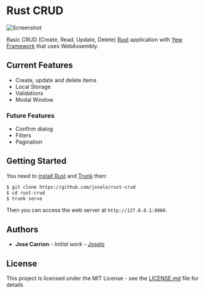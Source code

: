 # Rust CRUD

![Screenshot](screenshot.gif)

Basic CRUD (Create, Read, Update, Delete) [Rust] application with [Yew Framework] that uses WebAssembly.

[Rust]: https://www.rust-lang.org
[Yew Framework]: https://github.com/yewstack/yew

## Current Features

* Create, update and delete items
* Local Storage
* Validations
* Modal Window

### Future Features

* Confirm dialog
* Filters
* Pagination

## Getting Started

You need to [install Rust] and [Trunk] then:

```bash
$ git clone https://github.com/joselo/rust-crud
$ cd rust-crud
$ trunk serve
```

Then you can access the web server at `http://127.0.0.1:8080`.

[install Rust]: https://www.rust-lang.org/tools/install
[Trunk]: https://github.com/thedodd/trunk

## Authors

* **Jose Carrion** - *Initial work* - [Joselo](https://github.com/joselo)

## License

This project is licensed under the MIT License - see the [LICENSE.md](LICENSE.md) file for details
